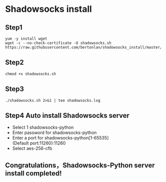 # Shadowsocks install
## Step1
```
yum -y install wget
wget -c --no-check-certificate -O shadowsocks.sh https://raw.githubusercontent.com/bertonlan/shadowsocks_install/master/shadowsocks.sh
```
## Step2
```
chmod +x shadowsocks.sh
```
## Step3
```
./shadowsocks.sh 2>&1 | tee shadowsocks.log
```
## Step4 Auto install Shadowsocks server
- Select 1 shadowsocks-python
- Enter password for shadowsocks-python
- Enter a port for shadowsocks-python[1-65535]  
(Default port:11260):11260
- Select aes-256-cfb
## Congratulations，Shadowsocks-Python server install completed! 
